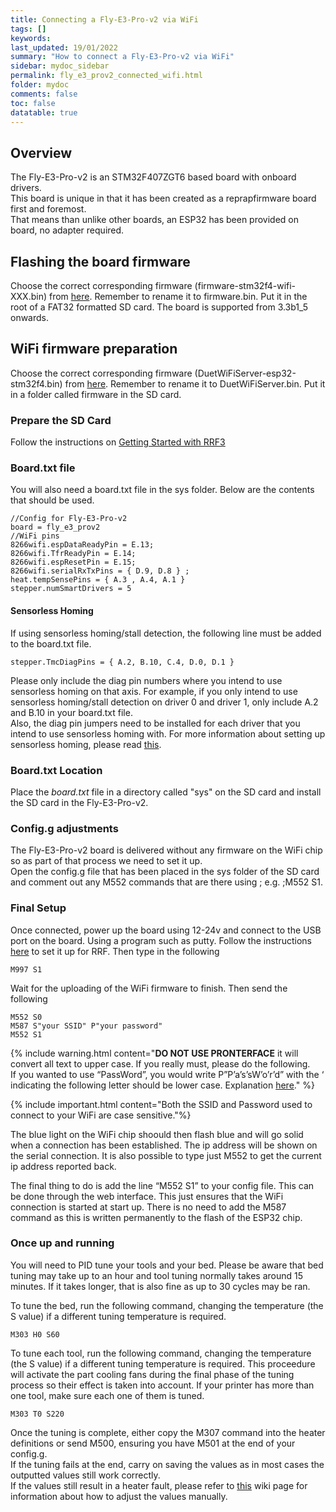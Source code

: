 ```yaml
---
title: Connecting a Fly-E3-Pro-v2 via WiFi
tags: []
keywords: 
last_updated: 19/01/2022
summary: "How to connect a Fly-E3-Pro-v2 via WiFi"
sidebar: mydoc_sidebar
permalink: fly_e3_prov2_connected_wifi.html
folder: mydoc
comments: false
toc: false
datatable: true
---
```


## Overview

The Fly-E3-Pro-v2 is an STM32F407ZGT6 based board with onboard drivers.  
This board is unique in that it has been created as a reprapfirmware board first and foremost.  
That means than unlike other boards, an ESP32 has been provided on board, no adapter required.  

## Flashing the board firmware

Choose the correct corresponding firmware (firmware-stm32f4-wifi-XXX.bin) from [here](https://github.com/gloomyandy/RepRapFirmware/releases). Remember to rename it to firmware.bin. Put it in the root of a FAT32 formatted SD card. The board is supported from 3.3b1_5 onwards.    

## WiFi firmware preparation
Choose the correct corresponding firmware (DuetWiFiServer-esp32-stm32f4.bin) from [here](https://github.com/gloomyandy/DuetWiFiSocketServer/releases). Remember to rename it to DuetWiFiServer.bin. Put it in a folder called firmware in the SD card.  

### Prepare the SD Card

Follow the instructions on [Getting Started with RRF3](getting_started.html)

### Board.txt file

You will also need a board.txt file in the sys folder. Below are the contents that should be used.

```
//Config for Fly-E3-Pro-v2
board = fly_e3_prov2
//WiFi pins
8266wifi.espDataReadyPin = E.13;
8266wifi.TfrReadyPin = E.14;
8266wifi.espResetPin = E.15;
8266wifi.serialRxTxPins = { D.9, D.8 } ;
heat.tempSensePins = { A.3 , A.4, A.1 }
stepper.numSmartDrivers = 5
```

#### Sensorless Homing

If using sensorless homing/stall detection, the following line must be added to the board.txt file.
```
stepper.TmcDiagPins = { A.2, B.10, C.4, D.0, D.1 }
```
Please only include the diag pin numbers where you intend to use sensorless homing on that axis. For example, if you only intend to use sensorless homing/stall detection on driver 0 and driver 1, only include A.2 and B.10 in your board.txt file.  
Also, the diag pin jumpers need to be installed for each driver that you intend to use sensorless homing with.
For more information about setting up sensorless homing, please read [this](sensorless.html).  

### Board.txt Location

Place the *board.txt* file in a directory called "sys" on the SD card and install the SD card in the Fly-E3-Pro-v2.   

### Config.g adjustments

The Fly-E3-Pro-v2 board is delivered without any firmware on the WiFi chip so as part of that process we need to set it up.  
Open the config.g file that has been placed in the sys folder of the SD card and comment out any M552 commands that are there using ; e.g. ;M552 S1.  

### Final Setup

Once connected, power up the board using 12-24v and connect to the USB port on the board. Using a program such as putty. Follow the instructions [here](putty.html) to set it up for RRF. Then type in the following  

```
M997 S1
```
Wait for the uploading of the WiFi firmware to finish. Then send the following
```
M552 S0
M587 S"your SSID" P"your password"
M552 S1
```

{% include warning.html content="**DO NOT USE PRONTERFACE** it will convert all text to upper case. If you really must, please do the following. <br/>  If you wanted to use “PassWord”, you would write P”P’a’s’sW’o’r’d” with the ‘ indicating the following letter should be lower case. Explanation [here](https://duet3d.dozuki.com/Wiki/Gcode#Section_M587_Add_WiFi_host_network_to_remembered_list_or_list_remembered_networks)." %}

{% include important.html content="Both the SSID and Password used to connect to your WiFi are case sensitive."%}

The blue light on the WiFi chip shoould then flash blue and will go solid when a connection has been established. The ip address will be shown on the serial connection. It is also possible to type just M552 to get the current ip address reported back.

The final thing to do is add the line “M552 S1” to your config file. This can be done through the web interface. This just ensures that the WiFi connection is started at start up. There is no need to add the M587 command as this is written permanently to the flash of the ESP32 chip.  

### Once up and running

You will need to PID tune your tools and your bed. Please be aware that bed tuning may take up to an hour and tool tuning normally takes around 15 minutes. If it takes longer, that is also fine as up to 30 cycles may be ran.  

To tune the bed, run the following command, changing the temperature (the S value) if a different tuning temperature is required.  
```
M303 H0 S60
```  

To tune each tool, run the following command, changing the temperature (the S value) if a different tuning temperature is required. This proceedure will activate the part cooling fans during the final phase of the tuning process so their effect is taken into account. If your printer has more than one tool, make sure each one of them is tuned.  
```
M303 T0 S220
```

Once the tuning is complete, either copy the M307 command into the heater definitions or send M500, ensuring you have M501 at the end of your config.g.  
If the tuning fails at the end, carry on saving the values as in most cases the outputted values still work correctly.  
If the values still result in a heater fault, please refer to [this](https://duet3d.dozuki.com/Wiki/Tuning_the_heater_temperature_control#Section_Setting_the_model_parameters_manually) wiki page for information about how to adjust the values manually.  